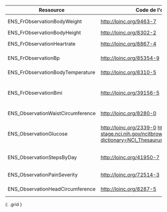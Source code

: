 
&nbsp;


|     Ressource                            |     Code de l'observation                                                                                                                     |     display                                         |
|------------------------------------------|-----------------------------------------------------------------------------------------------------------------------------------------------|-----------------------------------------------------|
|     ENS_FrObservationBodyWeight          |     http://loinc.org/9463-7                                                                                                                   |     "Poids corporel"                                |
|     ENS_FrObservationBodyHeight          |     http://loinc.org/8302-2                                                                                                                   |     "Taille"                                        |
|     ENS_FrObservationHeartrate           |     http://loinc.org/8867-4                                                                                                                   |     "Fréquence cardiaque"                           |
|     ENS_FrObservationBp                  |     http://loinc.org/85354-9                                                                                                                  |     "Pression artérielle"                           |
|     ENS_FrObservationBodyTemperature     |     http://loinc.org/8310-5                                                                                                                   |     "Température corporelle"                        |
|     ENS_FrObservationBmi                 |     http://loinc.org/39156-5                                                                                                                  |     "Indice de masse corporelle (IMC)"              |
|     ENS_ObservationWaistCircumference    |     http://loinc.org/8280-0                                                                                                                   |     "Tour de taille"                                |
|     ENS_ObservationGlucose               |     http://loinc.org/2339-0     https://ncit-stage.nci.nih.gov/ncitbrowser/ConceptReport.jsp?dictionary=NCI_Thesaurus&ns=ncit&code=C159776    |     "Glucose sanguin"     "Glucose interstitiel"    |
|     ENS_ObservationStepsByDay            |     http://loinc.org/41950-7                                                                                                                  |     "Nombre de pas quotidien"                       |
|     ENS_ObservationPainSeverity          |     http://loinc.org/72514-3                                                                                                                  |     "Niveau de douleur"                             |
|     ENS_ObservationHeadCircumference     |     http://loinc.org/8287-5                                                                                                                                        |     « Périmètre   cranien »                         |  
{: .grid }

&nbsp; 
&nbsp; 
&nbsp; 
&nbsp; 
&nbsp;
&nbsp; 
&nbsp; 
&nbsp; 
&nbsp; 
&nbsp;
